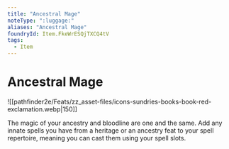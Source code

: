 ```yaml
---
title: "Ancestral Mage"
noteType: ":luggage:"
aliases: "Ancestral Mage"
foundryId: Item.FkeWrESQjTXCQ4tV
tags:
  - Item
---
```


# Ancestral Mage
![[pathfinder2e/Feats/zz_asset-files/icons-sundries-books-book-red-exclamation.webp|150]]

The magic of your ancestry and bloodline are one and the same. Add any innate spells you have from a heritage or an ancestry feat to your spell repertoire, meaning you can cast them using your spell slots.
